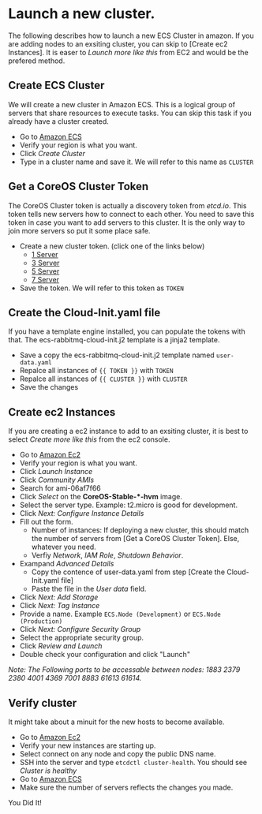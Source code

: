 # Launch a new cluster.

The following describes how to launch a new ECS Cluster in amazon. If you are
adding nodes to an exsiting cluster, you can skip to [Create ec2 Instances]. It
is easer to _Launch more like this_ from EC2 and would be the prefered method.

## Create ECS Cluster

We will create a new cluster in Amazon ECS. This is a logical group of servers
that share resources to execute tasks.  You can skip this task if you already
have a cluster created.

- Go to [Amazon ECS](https://us-west-2.console.aws.amazon.com/ecs/)
- Verify your region is what you want.
- Click _Create Cluster_
- Type in a cluster name and save it. We will refer to this name as `CLUSTER`

## Get a CoreOS Cluster Token

The CoreOS Cluster token is actually a discovery token from _etcd.io_. This
token tells new servers how to connect to each other. You need to save this
token in case you want to add servers to this cluster. It is the only way to
join more servers so put it some place safe.

- Create a new cluster token. (click one of the links below)
  - [1 Server](http://discovery.etcd.io/new?size=1)
  - [3 Server](http://discovery.etcd.io/new?size=3)
  - [5 Server](http://discovery.etcd.io/new?size=5)
  - [7 Server](http://discovery.etcd.io/new?size=7)
- Save the token. We will refer to this token as `TOKEN`

## Create the Cloud-Init.yaml file

If you have a template engine installed, you can populate the tokens with that.
The ecs-rabbitmq-cloud-init.j2 template is a jinja2 template.

- Save a copy the ecs-rabbitmq-cloud-init.j2 template named `user-data.yaml`
- Repalce all instances of `{{ TOKEN }}` with `TOKEN`
- Repalce all instances of `{{ CLUSTER }}` with `CLUSTER`
- Save the changes

## Create ec2 Instances

If you are creating a ec2 instance to add to an exsiting cluster, it is best to
select _Create more like this_ from the ec2 console.

- Go to [Amazon Ec2](https://us-west-2.console.aws.amazon.com/ec2/)
- Verify your region is what you want.
- Click _Launch Instance_
- Click _Community AMIs_
- Search for ami-06af7f66
- Click _Select_ on the __CoreOS-Stable-*-hvm__ image.
- Select the server type. Example: t2.micro is good for development.
- Click _Next: Configure Instance Details_
- Fill out the form.
  - Number of instances: If deploying a new cluster, this should match the number of servers from [Get a CoreOS Cluster Token]. Else, whatever you need.
  - Verfiy _Network_, _IAM Role_, _Shutdown Behavior_.
- Exampand _Advanced Details_
  - Copy the contence of user-data.yaml from step [Create the Cloud-Init.yaml file]
  - Paste the file in the _User data_ field.
- Click _Next: Add Storage_
- Click _Next: Tag Instance_
- Provide a name. Example `ECS.Node (Development)` or `ECS.Node (Production)`
- Click _Next: Configure Security Group_
- Select the appropriate security group.
- Click _Review and Launch_
- Double check your configuration and click "Launch"

_Note: The Following ports to be accessable between nodes: 1883 2379 2380 4001
4369 7001 8883 61613 61614._

## Verify cluster

It might take about a minuit for the new hosts to become available.

- Go to [Amazon Ec2](https://us-west-2.console.aws.amazon.com/ec2/)
- Verify your new instances are starting up.
- Select connect on any node and copy the public DNS name.
- SSH into the server and type `etcdctl cluster-health`. You should see _Cluster is healthy_
- Go to [Amazon ECS](https://us-west-2.console.aws.amazon.com/ecs/)
- Make sure the number of servers reflects the changes you made.

You Did It!
